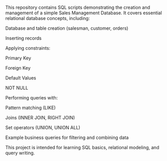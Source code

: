 This repository contains SQL scripts demonstrating the creation and management of a simple Sales Management Database.
It covers essential relational database concepts, including:

Database and table creation (salesman, customer, orders)

Inserting records

Applying constraints:

Primary Key

Foreign Key

Default Values

NOT NULL

Performing queries with:

Pattern matching (LIKE)

Joins (INNER JOIN, RIGHT JOIN)

Set operators (UNION, UNION ALL)

Example business queries for filtering and combining data

This project is intended for learning SQL basics, relational modeling, and query writing.
